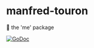 # manfred-touron
:runner: the 'me' package

[![GoDoc](https://godoc.org/github.com/moul/manfred-touron?status.svg)](https://godoc.org/github.com/moul/manfred-touron)

